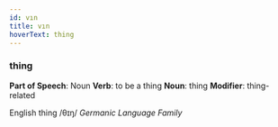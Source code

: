 ```yaml
---
id: vın
title: vın
hoverText: thing
---
```


### thing

**Part of Speech**: Noun
**Verb**: to be a thing
**Noun**: thing
**Modifier**: thing-related

English thing /θɪŋ/
*Germanic Language Family*